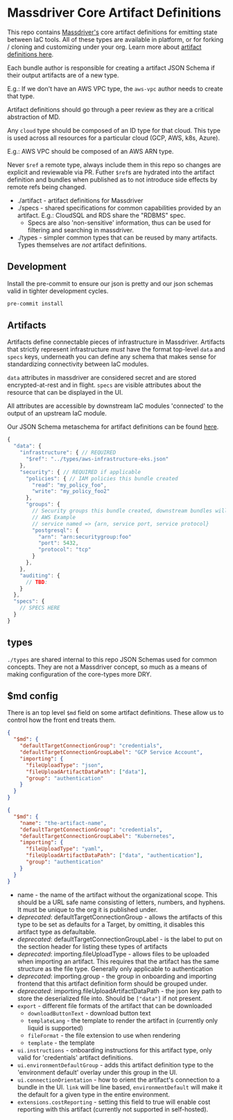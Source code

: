 # Massdriver Core Artifact Definitions

This repo contains [Massdriver's](https://massdriver.cloud) core artifact definitions for emitting state between IaC tools. All of these types are available in platform, or for forking / cloning and customizing under your org. Learn more about [artifact definitions here](https://docs.massdriver.cloud/concepts/artifact-definitions).

Each bundle author is responsible for creating a artifact JSON Schema if their output artifacts are of a new type.

E.g.: If we don't have an AWS VPC type, the `aws-vpc` author needs to create that type.

Artifact definitions should go through a peer review as they are a critical abstraction of MD.

Any `cloud` type should be composed of an ID type for that cloud. This type is used across all resources for a particular cloud (GCP, AWS, k8s, Azure).

E.g.: AWS VPC should be composed of an AWS ARN type.

Never `$ref` a remote type, always include them in this repo so changes are explicit and reviewable via PR. Futher `$ref`s are hydrated into the artifact definition and bundles when published as to not introduce side effects by remote refs being changed.

* ./artifact - artifact definitions for Massdriver
* ./specs - shared specifications for common capabilities provided by an artifact. E.g.: CloudSQL and RDS share the "RDBMS" spec.
  * Specs are also 'non-sensitive' information, thus can be used for filtering and searching in massdriver.
* ./types - simpler common types that can be reused by many artifacts. Types themselves are _not_ artifact definitions.

## Development
Install the pre-commit to ensure our json is pretty and our json schemas valid in tighter development cycles.
```bash
pre-commit install
```

## Artifacts

Artifacts define connectable pieces of infrastructure in Massdriver. Artifacts that strictly represent infrastructure
_must_ have the format top-level `data` and `specs` keys, underneath you can define any schema that makes sense for standardizing
connectivity between IaC modules.

`data` attributes in massdriver are considered secret and are stored encrypted-at-rest and in flight. `specs` are visible attributes about the resource that can be displayed in the UI.

All attributes are accessible by downstream IaC modules 'connected' to the output of an upstream IaC module.

Our JSON Schema metaschema for artifact definitions can be found [here](./artifact-definition-metaschema.json).

```js
{
  "data": {
    "infrastructure": { // REQUIRED
      "$ref": "../types/aws-infrastructure-eks.json"
    },
    "security": { // REQUIRED if applicable
      "policies": { // IAM policies this bundle created
        "read": "my_policy_foo",
        "write": "my_policy_foo2"
      },
      "groups": {
        // Security groups this bundle created, downstream bundles will attach and set up their own security group rules.
        // AWS Example
        // service named => {arn, service port, service protocol}
        "postgresql": {
          "arn": "arn:securitygroup:foo"
          "port": 5432,
          "protocol": "tcp"
        }
      },
    },
    "auditing": {
      // TBD:
    }
  },
  "specs": {
    // SPECS HERE
  }
}
```


## types

`./types` are shared internal to this repo JSON Schemas used for common concepts. They are not a Massdriver concept, so much as a means of making configuration of the core-types more DRY.

## $md config

There is an top level `$md` field on some artifact definitions. These allow us to control how the front end treats them.

```json
{
  "$md": {
    "defaultTargetConnectionGroup": "credentials",
    "defaultTargetConnectionGroupLabel": "GCP Service Account",
    "importing": {
      "fileUploadType": "json",
      "fileUploadArtifactDataPath": ["data"],
      "group": "authentication"
    }
  }
}
```

```json
{
  "$md": {
    "name": "the-artifact-name",
    "defaultTargetConnectionGroup": "credentials",
    "defaultTargetConnectionGroupLabel": "Kubernetes",
    "importing": {
      "fileUploadType": "yaml",
      "fileUploadArtifactDataPath": ["data", "authentication"],
      "group": "authentication"
    }
  }
}
```

* name - the name of the artifact without the organizational scope. This should be a URL safe name consisting of letters, numbers, and hyphens. It must be unique to the org it is published under.
* _deprecated_: defaultTargetConnectionGroup - allows the artifacts of this type to be set as defaults for a Target, by omitting, it disables this artifact type as defaultable.
* _deprecated_: defaultTargetConnectionGroupLabel - is the label to put on the section header for listing these types of artifacts
* _deprecated_: importing.fileUploadType - allows files to be uploaded when importing an artifact. This requires that the artifact has the same structure as the file type. Generally only applicable to authentication
* _deprecated_: importing.group - the group in onboarding and importing frontend that this artifact definition form should be grouped under.
* _deprecated_: importing.fileUploadArtifactDataPath - the json key path to store the deserialized file into. Should be `["data"]` if not present.
* `export` - different file formats of the artifact that can be downloaded
  * `downloadButtonText` - download button text
  * `templateLang` - the template to render the artifact in (currently only liquid is supported)
  * `fileFormat` - the file extension to use when rendering
  * `template` - the template
* `ui.instructions` - onboarding instructions for this artifact type, only valid for 'credentials' artifact definitions.
* `ui.environmentDefaultGroup` - adds this artifact definition type to the 'environment default' overlay under this group in the UI.
* `ui.connectionOrientation` - how to orient the artifact's connection to a bundle in the UI. `link` will be line based, `environmentDefault` will make it the default for a given type in the entire environment.
* `extensions.costReporting` - setting this field to true will enable cost reporting with this artifact (currently not supported in self-hosted).
